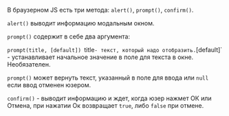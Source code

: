 В браузерном JS есть три метода: `alert()`, `prompt()`, `confirm()`.

`alert()` выводит информацию модальным окном.

`prompt()` содержит в себе два аргумента:

`prompt(title, [default])
`title` - текст, который надо отобразить.
`[default]` - устанавливает начальное значение в поле для текста в окне. Необязателен. 

`prompt()` может вернуть текст, указанный в поле для ввода или `null` если ввод отменен юзером. 

`confirm()` - выводит информацию и ждет, когда юзер нажмет ОК или Отмена, при нажатии Ок возвращает `true`, либо `false` при отмене.